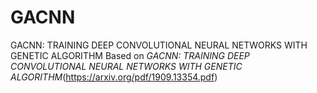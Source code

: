 # GACNN
GACNN: TRAINING DEEP CONVOLUTIONAL NEURAL NETWORKS WITH GENETIC ALGORITHM
Based on *GACNN: TRAINING DEEP CONVOLUTIONAL NEURAL NETWORKS WITH GENETIC ALGORITHM*(https://arxiv.org/pdf/1909.13354.pdf)
